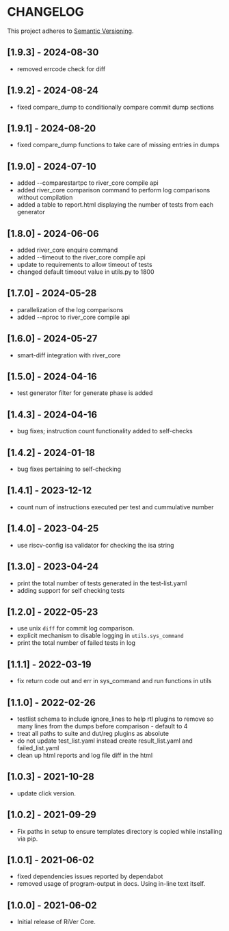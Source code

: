 # CHANGELOG

This project adheres to [Semantic Versioning](https://semver.org/spec/v2.0.0.html).

## [1.9.3] - 2024-08-30
- removed errcode check for diff

## [1.9.2] - 2024-08-24
- fixed compare_dump to conditionally compare commit dump sections

## [1.9.1] - 2024-08-20
- fixed compare_dump functions to take care of missing entries in dumps

## [1.9.0] - 2024-07-10
- added --comparestartpc to river_core compile api
- added river_core comparison command to perform log comparisons without compilation
- added a table to report.html displaying the number of tests from each generator 

## [1.8.0] - 2024-06-06
- added river_core enquire command
- added --timeout to the river_core compile api
- update to requirements to allow timeout of tests
- changed default timeout value in utils.py to 1800

## [1.7.0] - 2024-05-28
- parallelization of the log comparisons
- added --nproc to river_core compile api

## [1.6.0] - 2024-05-27
- smart-diff integration with river_core

## [1.5.0] - 2024-04-16
- test generator filter for generate phase is added

## [1.4.3] - 2024-04-16
- bug fixes; instruction count functionality added to self-checks

## [1.4.2] - 2024-01-18
- bug fixes pertaining to self-checking

## [1.4.1] - 2023-12-12
- count num of instructions executed per test and cummulative number

## [1.4.0] - 2023-04-25
- use riscv-config isa validator for checking the isa string

## [1.3.0] - 2023-04-24
- print the total number of tests generated in the test-list.yaml
- adding support for self checking tests

## [1.2.0] - 2022-05-23
- use unix `diff` for commit log comparison.
- explicit mechanism to disable logging in `utils.sys_command`
- print the total number of failed tests in log

## [1.1.1] - 2022-03-19
- fix return code out and err in sys\_command and run functions in utils

## [1.1.0] - 2022-02-26
- testlist schema to include ignore_lines to help rtl plugins to remove so many lines from the dumps before comparison - default to 4
- treat all paths to suite and dut/reg plugins as absolute
- do not update test_list.yaml instead create result_list.yaml and failed_list.yaml
- clean up html reports and log file diff in the html

## [1.0.3] - 2021-10-28
- update click version.

## [1.0.2] - 2021-09-29
- Fix paths in setup to ensure templates directory is copied while installing via pip.

## [1.0.1] - 2021-06-02
- fixed dependencies issues reported by dependabot
- removed usage of program-output in docs. Using in-line text itself.

## [1.0.0] - 2021-06-02
- Initial release of RiVer Core.
